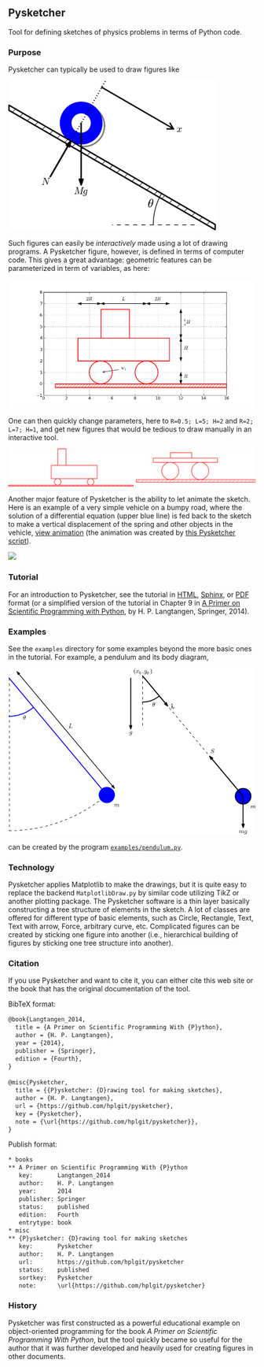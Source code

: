 ## Pysketcher

Tool for defining sketches of physics problems in terms of Python code.

### Purpose

Pysketcher can typically be used to draw figures like

<!-- <img src="doc/src/tut/fig-tut/wheel_on_inclined_plane.png" width=600> -->
![](doc/src/tut/fig-tut/wheel_on_inclined_plane.png)

Such figures can easily be *interactively* made using a lot of drawing programs.
A Pysketcher figure, however, is defined in terms of computer code. This gives
a great advantage: geometric features can be parameterized in term
of variables, as here:

<!-- <img src="doc/src/tut/fig-tut/vehicle0_dim.png" width=600> -->
![](doc/src/tut/fig-tut/vehicle0_dim.png)

One can then quickly change parameters, here to
`R=0.5; L=5; H=2` and `R=2; L=7; H=1`, and get new figures that would be
tedious to draw manually in an interactive tool.

<!-- <img src="doc/src/tut/fig-tut/vehicle_v23.png" width=800> -->
![](doc/src/tut/fig-tut/vehicle_v23.png)

Another major feature of Pysketcher is the ability to let animate the
sketch. Here is an example of a very simple vehicle on a bumpy road,
where the solution of a differential equation (upper blue line) is fed
back to the sketch to make a vertical displacement of the spring and
other objects in the vehicle, [view animation](http://hplgit.github.io/bumpy/doc/src/mov-bumpy/m2_k1_5_b0_2/index.html) (the animation was created by
[this Pysketcher script](https://github.com/hplgit/bumpy/blob/master/doc/src/fig-bumpy/bumpy_road_fig.py)).

<!-- <img src="http://hplgit.github.io/bumpy/doc/src/mov-bumpy/m2_k1_5_b0_2/tmp_frame_0030.png" width=600> -->
![](http://hplgit.github.io/bumpy/doc/src/mov-bumpy/m2_k1_5_b0_2/tmp_frame_0030.png)


### Tutorial

For an introduction to Pysketcher, see the tutorial in [HTML](http://hplgit.github.io/pysketcher/doc/pub/pysketcher.html), [Sphinx](http://hplgit.github.io/pysketcher/doc/pub/html/index.html), or [PDF](http://hplgit/github.io/pysketcher/doc/pub/pysketcher.pdf) format (or a simplified version of
the tutorial in Chapter 9 in [A Primer on Scientific Programming with Python](http://www.amazon.com/Scientific-Programming-Computational-Science-Engineering/dp/3642549586/ref=sr_1_2?s=books&ie=UTF8&qid=1407225588&sr=1-2&keywords=langtangen), by H. P. Langtangen, Springer, 2014).

### Examples

See the `examples` directory for some examples beyond the more basic
ones in the tutorial.
For example, a pendulum and its body diagram,

<!-- <img src="examples/pendulum2.png" width=800> -->
![](examples/pendulum2.png)

can be created by the program [`examples/pendulum.py`](https://github.com/hplgit/pysketcher/tree/master/examples/pendulum.py).

### Technology

Pysketcher applies Matplotlib to make the drawings, but it is quite
easy to replace the backend `MatplotlibDraw.py` by similar code utilizing
TikZ or another plotting package. The Pysketcher software is a thin
layer basically constructing a tree structure of elements in the
sketch. A lot of classes are offered for different type of basic
elements, such as Circle, Rectangle, Text, Text with arrow, Force,
arbitrary curve, etc.
Complicated figures can be created by sticking one
figure into another
(i.e., hierarchical building of figures by sticking one tree
structure into another).

### Citation

If you use Pysketcher and want to cite it, you can either cite this
web site or the book
that has the original documentation of the tool.

BibTeX format:


```
@book{Langtangen_2014,
  title = {A Primer on Scientific Programming With {P}ython},
  author = {H. P. Langtangen},
  year = {2014},
  publisher = {Springer},
  edition = {Fourth},
}

@misc{Pysketcher,
  title = {{P}ysketcher: {D}rawing tool for making sketches},
  author = {H. P. Langtangen},
  url = {https://github.com/hplgit/pysketcher},
  key = {Pysketcher},
  note = {\url{https://github.com/hplgit/pysketcher}},
}
```

Publish format:


```
* books
** A Primer on Scientific Programming With {P}ython
   key:       Langtangen_2014
   author:    H. P. Langtangen
   year:      2014
   publisher: Springer
   status:    published
   edition:   Fourth
   entrytype: book
* misc
** {P}ysketcher: {D}rawing tool for making sketches
   key:       Pysketcher
   author:    H. P. Langtangen
   url:       https://github.com/hplgit/pysketcher
   status:    published
   sortkey:   Pysketcher
   note:      \url{https://github.com/hplgit/pysketcher}
```

### History

Pysketcher was first constructed as a powerful educational example on
object-oriented programming for the book
*A Primer on Scientific Programming With Python*, but the tool quickly
became so useful for the author that it was further developed and
heavily used for creating figures in other documents.

